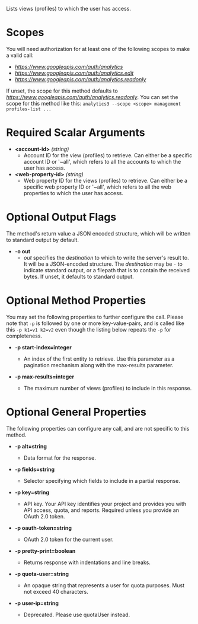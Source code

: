 Lists views (profiles) to which the user has access.
# Scopes

You will need authorization for at least one of the following scopes to make a valid call:

* *https://www.googleapis.com/auth/analytics*
* *https://www.googleapis.com/auth/analytics.edit*
* *https://www.googleapis.com/auth/analytics.readonly*

If unset, the scope for this method defaults to *https://www.googleapis.com/auth/analytics.readonly*.
You can set the scope for this method like this: `analytics3 --scope <scope> management profiles-list ...`
# Required Scalar Arguments
* **&lt;account-id&gt;** *(string)*
    - Account ID for the view (profiles) to retrieve. Can either be a specific account ID or &#39;~all&#39;, which refers to all the accounts to which the user has access.
* **&lt;web-property-id&gt;** *(string)*
    - Web property ID for the views (profiles) to retrieve. Can either be a specific web property ID or &#39;~all&#39;, which refers to all the web properties to which the user has access.

# Optional Output Flags

The method's return value a JSON encoded structure, which will be written to standard output by default.

* **-o out**
    - *out* specifies the *destination* to which to write the server's result to.
      It will be a JSON-encoded structure.
      The *destination* may be `-` to indicate standard output, or a filepath that is to contain the received bytes.
      If unset, it defaults to standard output.
# Optional Method Properties

You may set the following properties to further configure the call. Please note that `-p` is followed by one 
or more key-value-pairs, and is called like this `-p k1=v1 k2=v2` even though the listing below repeats the
`-p` for completeness.

* **-p start-index=integer**
    - An index of the first entity to retrieve. Use this parameter as a pagination mechanism along with the max-results parameter.

* **-p max-results=integer**
    - The maximum number of views (profiles) to include in this response.

# Optional General Properties

The following properties can configure any call, and are not specific to this method.

* **-p alt=string**
    - Data format for the response.

* **-p fields=string**
    - Selector specifying which fields to include in a partial response.

* **-p key=string**
    - API key. Your API key identifies your project and provides you with API access, quota, and reports. Required unless you provide an OAuth 2.0 token.

* **-p oauth-token=string**
    - OAuth 2.0 token for the current user.

* **-p pretty-print=boolean**
    - Returns response with indentations and line breaks.

* **-p quota-user=string**
    - An opaque string that represents a user for quota purposes. Must not exceed 40 characters.

* **-p user-ip=string**
    - Deprecated. Please use quotaUser instead.
